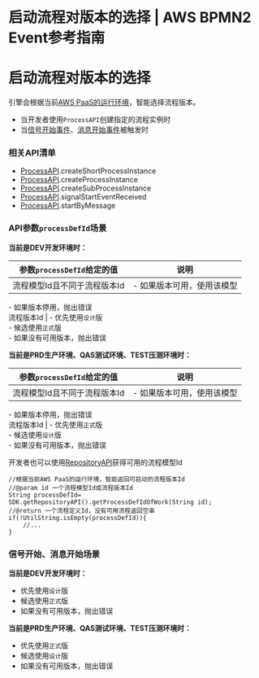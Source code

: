 # 启动流程对版本的选择 | AWS BPMN2 Event参考指南

# 启动流程对版本的选择

引擎会根据当前[AWS PaaS的运行环境](<https://docs.awspaas.com/reference-guide/aws-paas-env-guide/version/README.html>)，智能选择流程版本。

  * 当开发者使用`ProcessAPI`创建指定的流程实例时
  * 当[信号开始事件](<../startevents/signal_start_event.html>)、[消息开始事件](<../startevents/message_start_event.html>)被触发时

### 相关API清单

  * [ProcessAPI](<https://docs.awspaas.com/api/aws-api-javadoc/com/actionsoft/sdk/local/api/ProcessAPI.html>).createShortProcessInstance
  * [ProcessAPI](<https://docs.awspaas.com/api/aws-api-javadoc/com/actionsoft/sdk/local/api/ProcessAPI.html>).createProcessInstance
  * [ProcessAPI](<https://docs.awspaas.com/api/aws-api-javadoc/com/actionsoft/sdk/local/api/ProcessAPI.html>).createSubProcessInstance
  * [ProcessAPI](<https://docs.awspaas.com/api/aws-api-javadoc/com/actionsoft/sdk/local/api/ProcessAPI.html>).signalStartEventReceived
  * [ProcessAPI](<https://docs.awspaas.com/api/aws-api-javadoc/com/actionsoft/sdk/local/api/ProcessAPI.html>).startByMessage

### API参数`processDefId`场景

**当前是DEV开发环境时：**

参数`processDefId`给定的值 | 说明  
---|---  
流程模型Id且不同于流程版本Id | \- 如果版本可用，使用该模型  
\- 如果版本停用，抛出错误  
流程版本Id | \- 优先使用`设计`版  
\- 候选使用`正式`版  
\- 如果没有可用版本，抛出错误  
  
**当前是PRD生产环境、QAS测试环境、TEST压测环境时：**

参数`processDefId`给定的值 | 说明  
---|---  
流程模型Id且不同于流程版本Id | \- 如果版本可用，使用该模型  
\- 如果版本停用，抛出错误  
流程版本Id | \- 优先使用`正式`版  
\- 候选使用`设计`版  
\- 如果没有可用版本，抛出错误  
  
开发者也可以使用[RepositoryAPI](<https://docs.awspaas.com/api/aws-api-javadoc/com/actionsoft/sdk/local/api/RepositoryAPI.html>)获得可用的流程模型Id
    
    
    //根据当前AWS PaaS的运行环境，智能返回可启动的流程版本Id
    //@param id 一个流程模型Id或流程版本Id
    String processDefId= SDK.getRepositoryAPI().getProcessDefIdOfWork(String id);
    //@return 一个流程定义Id，没有可用流程返回空串
    if(!UtilString.isEmpty(processDefId)){
        //...
    }
    

### 信号开始、消息开始场景

**当前是DEV开发环境时：**

  * 优先使用`设计`版
  * 候选使用`正式`版
  * 如果没有可用版本，抛出错误

**当前是PRD生产环境、QAS测试环境、TEST压测环境时：**

  * 优先使用`正式`版
  * 候选使用`设计`版
  * 如果没有可用版本，抛出错误